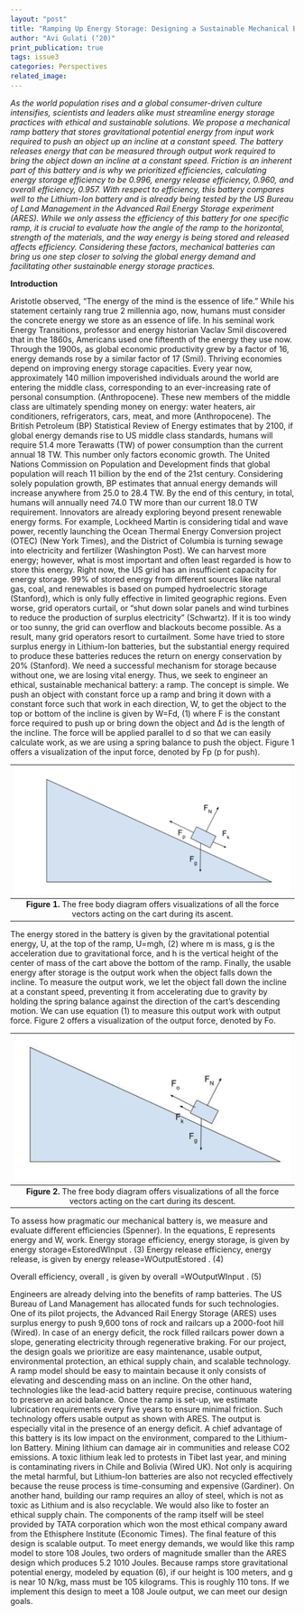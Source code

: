 ```yaml
---
layout: "post"
title: "Ramping Up Energy Storage: Designing a Sustainable Mechanical Battery"
author: "Avi Gulati (‘20)"
print_publication: true
tags: issue3
categories: Perspectives
related_image: 
---
```


*As the world population rises and a global consumer-driven culture intensifies, scientists and leaders alike must streamline energy storage practices with ethical and sustainable solutions. We propose a mechanical ramp battery that stores gravitational potential energy from input work required to push an object up an incline at a constant speed. The battery releases energy that can be measured through output work required to bring the object down an incline at a constant speed. Friction is an inherent part of this battery and is why we prioritized efficiencies, calculating energy storage efficiency to be 0.996, energy release efficiency, 0.960, and overall efficiency, 0.957. With respect to efficiency, this battery compares well to the Lithium-Ion battery and is already being tested by the US Bureau of Land Management in the Advanced Rail Energy Storage experiment (ARES). While we only assess the efficiency of this battery for one specific ramp, it is crucial to evaluate how the angle of the ramp to the horizontal, strength of the materials, and the way energy is being stored and released affects efficiency. Considering these factors, mechanical batteries can bring us one step closer to solving the global energy demand and facilitating other sustainable energy storage practices.*

<!--excerpt-->

**Introduction**

Aristotle observed, “The energy of the mind is the essence of life.” While his statement certainly rang true 2 millennia ago, now, humans must consider the concrete energy we store as an essence of life. 
	In his seminal work Energy Transitions, professor and energy historian Vaclav Smil discovered that in the 1860s, Americans used one fifteenth of the energy they use now. Through the 1900s, as global economic productivity grew by a factor of 16, energy demands rose by a similar factor of 17 (Smil). Thriving economies depend on improving energy storage capacities. Every year now, approximately 140 million impoverished individuals around the world are entering the middle class, corresponding to an ever-increasing rate of personal consumption. (Anthropocene). These new members of the middle class are ultimately spending money on energy: water heaters, air conditioners, refrigerators, cars, meat, and more (Anthropocene). The British Petroleum (BP) Statistical Review of Energy estimates that by 2100, if global energy demands rise to US middle class standards, humans will require 51.4 more Terawatts (TW) of power consumption than the current annual 18 TW. This number only factors economic growth. The United Nations Commission on Population and Development finds that global population will reach 11 billion by the end of the 21st century. Considering solely population growth, BP estimates that annual energy demands will increase anywhere from 25.0 to 28.4 TW. By the end of this century, in total, humans will annually need 74.0 TW more than our current 18.0 TW requirement. 
	Innovators are already exploring beyond present renewable energy forms. For example, Lockheed Martin is considering tidal and wave power, recently launching the Ocean Thermal Energy Conversion project (OTEC) (New York Times), and the District of Columbia is turning sewage into electricity and fertilizer (Washington Post). We can harvest more energy; however, what is most important and often least regarded is how to store this energy. 
	Right now, the US grid has an insufficient capacity for energy storage. 99% of stored energy from different sources like natural gas, coal, and renewables is based on pumped hydroelectric storage (Stanford), which is only fully effective in limited geographic regions. Even worse, grid operators curtail, or “shut down solar panels and wind turbines to reduce the production of surplus electricity” (Schwartz). If it is too windy or too sunny, the grid can overflow and blackouts become possible. As a result, many grid operators resort to curtailment. Some have tried to store surplus energy in Lithium-Ion batteries, but the substantial energy required to produce these batteries reduces the return on energy conservation by 20% (Stanford). We need a successful mechanism for storage because without one, we are losing vital energy. 
	Thus, we seek to engineer an ethical, sustainable mechanical battery: a ramp. The concept is simple. We push an object with constant force up a ramp and bring it down with a constant force such that work in each direction, W, to get the object to the top or bottom of the incline is given by 
                                                                       W=Fd,                                                             (1) where F is the constant force required to push up or bring down the object and Δd is the length of the incline. The force will be applied parallel to d so that we can easily calculate work, as we are using a spring balance to push the object. Figure 1 offers a visualization of the input force, denoted by Fp (p for push).

<!--excerpt-->

| ![](/imgs/battery1.png) | 
|:--:| 
|**Figure 1.** The free body diagram offers visualizations of all the force vectors acting on the cart during its ascent.

The energy stored in the battery is given by the gravitational potential energy, U, at the top of the ramp,                                                      U=mgh,                                                          (2) where m is mass, g is the acceleration due to gravitational force, and h is the vertical height of the center of mass of the cart above the bottom of the ramp. 
	Finally, the usable energy after storage is the output work when the object falls down the incline. To measure the output work, we let the object fall down the incline at a constant speed, preventing it from accelerating due to gravity by holding the spring balance against the direction of the cart’s descending motion. We can use equation (1) to measure this output work with output force. Figure 2 offers a visualization of the output force, denoted by Fo. 
	
<!--excerpt-->

| ![](/imgs/battery2.png) | 
|:--:| 
|**Figure 2.** The free body diagram offers visualizations of all the force vectors acting on the cart during its descent.

To assess how pragmatic our mechanical battery is, we measure and evaluate different efficiencies (Spenner). In the equations, E represents energy and W, work. 
Energy storage efficiency, energy storage, is given by energy storage=EstoredWInput .                                                (3) Energy release efficiency, energy release, is given by 
energy release=WOutputEstored .                                               (4)          

Overall efficiency, overall , is given by 
                                                        overall =WOutputWInput .                                                      (5)         

Engineers are already delving into the benefits of ramp batteries. The US Bureau of Land Management has allocated funds for such technologies. One of its pilot projects, the Advanced Rail Energy Storage (ARES) uses surplus energy to push 9,600 tons of rock and railcars up a 2000-foot hill (Wired). In case of an energy deficit, the rock filled railcars power down a slope, generating electricity through regenerative braking. 
For our project, the design goals we prioritize are easy maintenance, usable output, environmental protection, an ethical supply chain, and scalable technology. A ramp model should be easy to maintain because it only consists of elevating and descending mass on an incline. On the other hand, technologies like the lead-acid battery require precise, continuous watering to preserve an acid balance. Once the ramp is set-up, we estimate lubrication requirements every five years to ensure minimal friction. Such technology offers usable output as shown with ARES. The output is especially vital in the presence of an energy deficit. A chief advantage of this battery is its low impact on the environment, compared to the Lithium-Ion Battery. Mining lithium can damage air in communities and release CO2 emissions. A toxic lithium leak led to protests in Tibet last year, and mining is contaminating rivers in Chile and Bolivia (Wired UK). Not only is acquiring the metal harmful, but Lithium-Ion batteries are also not recycled effectively because the reuse process is time-consuming and expensive (Gardiner). On another hand, building our ramp requires an alloy of steel, which is not as toxic as Lithium and is also recyclable. We would also like to foster an ethical supply chain. The components of the ramp itself will be steel provided by TATA corporation which won the most ethical company award from the Ethisphere Institute (Economic Times). The final feature of this design is scalable output. To meet energy demands, we would like this ramp model to store 108 Joules, two orders of magnitude smaller than the ARES design which produces 5.2  1010 Joules. Because ramps store gravitational potential energy, modeled by equation (6), if our height is 100 meters, and g is near 10 N/kg, mass must be 105 kilograms. This is roughly 110 tons. If we implement this design to meet a 108 Joule output, we can meet our design goals. 
